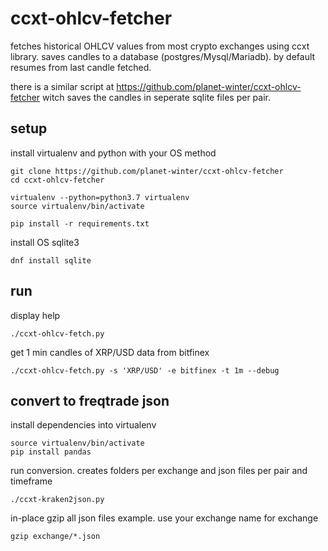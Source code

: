 # ccxt-ohlcv-fetcher

fetches historical OHLCV values from most crypto exchanges using ccxt library.
saves candles to a database (postgres/Mysql/Mariadb).
by default resumes from last candle fetched.

there is a similar script at https://github.com/planet-winter/ccxt-ohlcv-fetcher witch saves the candles in seperate sqlite files per pair.


## setup

install virtualenv and python with your OS method

```
git clone https://github.com/planet-winter/ccxt-ohlcv-fetcher
cd ccxt-ohlcv-fetcher

virtualenv --python=python3.7 virtualenv
source virtualenv/bin/activate

pip install -r requirements.txt
```

install OS sqlite3

```
dnf install sqlite
```

## run

display help
```
./ccxt-ohlcv-fetch.py
```
get 1 min candles of XRP/USD data from bitfinex
```
./ccxt-ohlcv-fetch.py -s 'XRP/USD' -e bitfinex -t 1m --debug
```


## convert to freqtrade json

install dependencies into virtualenv

```
source virtualenv/bin/activate
pip install pandas
```

run conversion. creates folders per exchange and json files per pair and timeframe

```
./ccxt-kraken2json.py
```

in-place gzip all json files example. use your exchange name for exchange
```
gzip exchange/*.json
```
